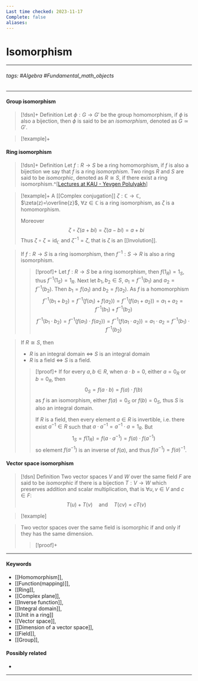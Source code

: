 ```yaml
---
Last time checked: 2023-11-17
Complete: false
aliases:
---
```

# Isomorphism
***
###### tags: #Algebra #Fundamental_math_objects 
***
#### Group isomorphism
>[!dsn]+ Definition
>Let $\phi:G\to G'$ be the group homomorphism, if $\phi$ is also a bijection, then $\phi$ is said to be an *isomorphism*, denoted as $G\simeq G'$.

>[!example]+ 
>

#### Ring isomorphism
>[!dsn]+ Definition
>Let $f:R\to S$ be a ring homomorphism, if $f$ is also a bijection we say that $f$ is a ring *isomorphism*. Two rings $R$ and $S$ are said to be *isomorphic*, denoted as $R\cong S$, if there exist a ring isomorphism.^[[Lectures at KAU - Yevgen Polulyakh](https://drive.google.com/drive/folders/1OBF4iFXhiyJQ2lVaDTRnDEnyDf6hImIg)]

>[!example]+
>A [[Complex conjugation]] $\zeta:\mathbb{C}\to\mathbb{C}$, $\zeta(z)=\overline{z}$, $\forall z\in \mathbb{C}$ is a ring isomorphism, as $\zeta$ is a homomorphism. 
>
>Moreover 
>$$\zeta\circ\zeta(a+bi)=\zeta(a-bi)=a+bi$$
>Thus $\zeta\circ\zeta=\operatorname{id}_{\mathbb{C}}$ and $\zeta^{-1}=\zeta$, that is $\zeta$ is an [[Involution]].

>If $f:R\to S$ is a ring isomorphism, then $f^{-1}:S\to R$ is also a ring isomorphism.
>>[!proof]+
>>Let $f:R\to S$ be a ring isomorphism, then $f(1_{R})=1_{S}$, thus $f^{-1}(1_{S})=1_{R}$.
>>Next let $b_{1},b_{2}\in S$, $a_{1}=f^{-1}(b_{1})$ and $a_{2}=f^{-1}(b_{2})$. Then $b_{1}=f(a_{1})$ and $b_{2}=f(a_{2})$. As $f$ is a homomorphism
>>$$f^{-1}(b_{1}+b_{2})=f^{-1}(f(a_{1})+f(a_{2}))=f^{-1}(f(a_{1}+a_{2}))=a_{1}+a_{2}=f^{-1}(b_{1})+f^{-1}(b_{2})$$
>>$$f^{-1}(b_{1}\cdot b_{2})=f^{-1}(f(a_{1})\cdot f(a_{2}))=f^{-1}(f(a_{1}\cdot a_{2}))=a_{1}\cdot a_{2}=f^{-1}(b_{1})\cdot f^{-1}(b_{2})$$

>If $R\cong S$, then
>- $R$ is an integral domain $\Leftrightarrow$ $S$ is an integral domain
>- $R$ is a field $\Leftrightarrow$ $S$ is a field.
>
>>[!proof]+
>>If for every $a,b\in R$, when $a\cdot b=0$, either $a=0_{R}$ or $b=0_{R}$, then
>>$$0_{S}=f(a\cdot b)=f(a)\cdot f(b)$$
>>as $f$ is an isomorphism, either $f(a)=0_{S}$ or $f(b)=0_{S}$, thus $S$ is also an integral domain. 
>>
>>If $R$ is a field, then every element $a\in R$ is invertible, i.e. there exist $a^{-1}\in R$ such that $a\cdot a^{-1}=a^{-1}\cdot a=1_{R}$. But
>>$$1_{S}=f(1_{R})=f(a\cdot a^{-1})=f(a)\cdot f(a^{-1})$$
>>so element $f(a^{-1})$ is an inverse of $f(a)$, and thus $f(a^{-1})=f(a)^{-1}$. 

#### Vector space isomorphism
>[!dsn] Definition
>Two vector spaces $V$ and $W$ over the same field $F$ are said to be *isomorphic* if there is a bijection $T:V\to W$ which preserves addition and scalar multiplication, that is $\forall u,v\in V$ and $c\in F$:
>$$T(u)+T(v)\quad\text{and}\quad T(cv)=cT(v)$$

>[!example] 
>

>Two vector spaces over the same field is isomorphic if and only if they has the same dimension.
>>[!proof]+
>>

***
#### Keywords
- [[Homomorphism]],
- [[Function(mapping)]],
- [[Ring]],
- [[Complex plane]],
- [[Inverse function]],
- [[Integral domain]],
- [[Unit in a ring]]
- [[Vector space]],
- [[Dimension of a vector space]],
- [[Field]],
- [[Group]],
#### Possibly related
- 
***